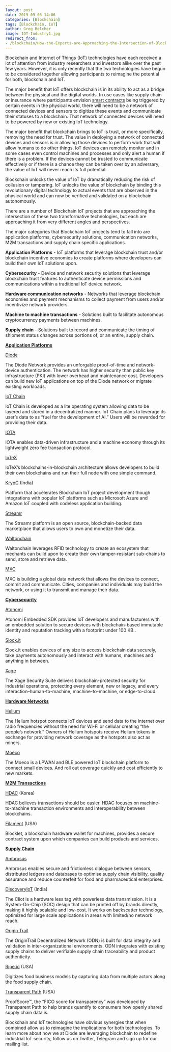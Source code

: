 ```yaml
---
layout: post
date: 2019-09-03 14:06
categories: [Blockchain]
tags: [Blockchain, IoT]
author: Greg Belcher
image: IOT-Industry1.jpg
redirect_from:
- /blockchain/How-the-Experts-are-Approaching-the-Intersection-of-Blockchain-and-IoT-19246/
---
```


Blockchain and Internet of Things (IoT) technologies have each received a lot of attention from industry researchers and investors alike over the past few years. However, it is only recently that the two technologies have begun to be considered together allowing participants to reimagine the potential for both, blockchain and IoT.

The major benefit that IoT offers blockchain is in its ability to act as a bridge between the physical and the digital worlds. In use cases like supply chain or insurance where participants envision [smart contracts](https://www.the-digital-insurer.com/blockchain-and-smart-contracts-for-insurance-is-the-technology-mature-enough/) being triggered by certain events in the physical world, there will need to be a network of connected devices and sensors to digitize these events and communicate their statuses to a blockchain. That network of connected devices will need to be powered by new or existing IoT technology.

The major benefit that blockchain brings to IoT is trust, or more specifically, removing the need for trust. The value in deploying a network of connected devices and sensors is in allowing those devices to perform work that will allow humans to do other things. IoT devices can remotely monitor and in some cases even control machines and processes and only alert a human if there is a problem. If the devices cannot be trusted to communicate effectively or if there is a chance they can be taken over by an adversary, the value of IoT will never reach its full potential.

Blockchain unlocks the value of IoT by dramatically reducing the risk of collusion or tampering. IoT unlocks the value of blockchain by binding this revolutionary digital technology to actual events that are observed in the physical world and can now be verified and validated on a blockchain autonomously.

There are a number of Blockchain IoT projects that are approaching the intersection of these two transformative technologies, but each are approaching it from very different angles and perspectives.

The major categories that Blockchain IoT projects tend to fall into are application platforms, cybersecurity solutions, communication networks, M2M transactions and supply chain specific applications.

**Application Platforms** - IoT platforms that leverage blockchain trust and/or blockchain incentive economies to create platforms where developers can build their own IoT solutions upon.

**Cybersecurity** - Device and network security solutions that leverage blockchain trust features to authenticate device permissions and communications within a traditional IoT device network.

**Hardware communication networks** - Networks that leverage blockchain economies and payment mechanisms to collect payment from users and/or incentivize network providers.

**Machine to machine transactions** - Solutions built to facilitate autonomous cryptocurrency payments between machines.

**Supply chain** - Solutions built to record and communicate the timing of shipment status changes across portions of, or an entire, supply chain.

**<span style="text-decoration:underline;">Application Platforms</span>**

[Diode](https://diode.io/)

The Diode Network provides an unforgable proof-of-time and network-device authentication. The network has higher security than public key infrastructure (PKI) with lower overhead and maintenance cost. Developers can build new IoT applications on top of the Diode network or migrate existing workloads.

[IoT Chain](https://iotchain.io/)

IoT Chain is developed as a lite operating system allowing data to be layered and stored in a decentralized manner. IoT Chain plans to leverage its user’s data to as “fuel for the development of AI.” Users will be rewarded for providing their data.

[IOTA](https://www.iota.org/)

IOTA enables data-driven infrastructure and a machine economy through its lightweight zero fee transaction protocol.

[IoTeX](https://www.iotex.io/)

IoTeX’s blockchains-in-blockchain architecture allows developers to build their own blockchains and run their full node with one simple command.

[KrypC](https://krypc.com/platform/) (India)

Platform that accelerates Blockchain IoT project development though integrations with popular IoT platforms such as Microsoft Azure and Amazon IoT coupled with codeless application building.

[Streamr](https://www.streamr.com/)

The Streamr platform is an open source, blockchain-backed data marketplace that allows users to own and monetize their data.

[Waltonchain](https://www.waltonchain.org/en/)

Waltonchain leverages RFID technology to create an ecosystem that mechants can build upon to create their own tamper-resistant sub-chains to send, store and retrieve data.

[MXC](https://www.mxc.org/)

MXC is building a global data network that allows the devices to connect, commit and communicate. Cities, companies and individuals may build the network, or using it to transmit and manage their data.

**<span style="text-decoration:underline;">Cybersecurity</span>**

[Atonomi](https://atonomi.io/)

Atonomi Embedded SDK provides IoT developers and manufacturers with an embedded solution to secure devices with blockchain-based immutable identity and reputation tracking with a footprint under 100 KB..

[Slock.it](https://slock.it/)

Slock.it enables devices of any size to access blockchain data securely, take payments autonomously and interact with humans, machines and anything in between.

[Xage](https://xage.com/)

The Xage Security Suite delivers blockchain-protected security for industrial operations, protecting every element, new or legacy, and every interaction–human-to-machine, machine-to-machine, or edge-to-cloud.

**<span style="text-decoration:underline;">Hardware Networks</span>**

[Helium](https://www.helium.com/)

The Helium hotspot connects IoT devices and send data to the internet over radio frequencies without the need for Wi-Fi or cellular creating “the people’s network.” Owners of Helium hotspots receive Helium tokens in exchange for providing network coverage as the hotspots also act as miners.

[Moeco](https://moeco.io/)

The Moeco is a LPWAN and BLE powered IoT blockchain platform to connect small devices. And roll out coverage quickly and cost efficiently to new markets.

**<span style="text-decoration:underline;">M2M Transactions</span>**

[HDAC](https://www.hdactech.com/en/Company/company.do) (Korea)

HDAC believes transactions should be easier. HDAC focuses on machine-to-machine transaction environments and interoperability between blockchains.

[Filament](https://filament.com/) (USA)

Blocklet, a blockchain hardware wallet for machines, provides a secure contract system upon which companies can build products and services.

**<span style="text-decoration:underline;">Supply Chain</span>**

[Ambrosus](https://ambrosus.com/)

Ambrosus enables secure and frictionless dialogue between sensors, distributed ledgers and databases to optimise supply chain visibility, quality assurance and reduce counterfeit for food and pharmaceutical enterprises.

[DiscoveryIoT](https://discoveryiot.com/) (India)

The Cliot is a hardware less tag with powerless data transmission. It is a System-On-Chip (SOC) design that can be printed off by brands directly, making it highly scalable and low-cost. It works on backscatter technology, optimized for large scale applications in areas with limited/no network reach.

[Origin Trail](https://origintrail.io/)

The OriginTrail Decentralized Network (ODN) is built for data integrity and validation in inter-organizational environments. ODN integrates with existing supply chains to deliver verifiable supply chain traceability and product authenticity.

[Ripe.io](https://www.ripe.io/) (USA)

Digitizes food business models by capturing data from multiple actors along the food supply chain.

[Transparent Path](http://xparent.io/about/the-team/) (USA)

ProofScore™, the “FICO score for transparency” was developed by Transparent Path to help brands quantify to consumers how openly shared supply chain data is.

Blockchain and IoT technologies have obvious synergies that when combined allow us to reimagine the implications for both technologies. To learn more about how we at Diode are leveraging blockchain to redefine industrial IoT security, follow us on Twitter, Telegram and sign up for our mailing list.